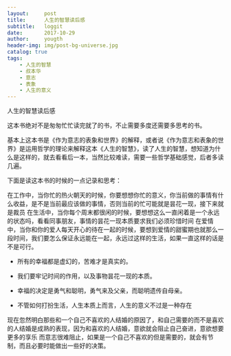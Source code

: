 ```yaml
---
layout:     post
title:      人生的智慧读后感
subtitle:   loggit 
date:       2017-10-29
author:     yougth
header-img: img/post-bg-universe.jpg
catalog: true
tags:
    - 人生的智慧
    - 叔本华
    - 意志
    - 表象
    - 人生的意义
---
```

 人生的智慧读后感


这本书绝对不是匆匆忙忙读完就了的书，不止需要多度还需要多思考的书。

基本上这本书是《作为意志的表象和世界》的解释，或者说《作为意志和表象的世界》是运用哲学的理论来解释这本《人生的智慧》，读了人生的智慧，想知道为什么是这样的，就去看看后一本，当然比较难读，需要一些哲学基础感觉，后者多读几遍。

下面是读这本书的时候的一点记录和思考：

 在工作中，当你忙的热火朝天的时候，你要想想你忙的意义，你当前做的事情有什么收益，是不是当前最应该做的事情，否则当前的忙可能就是昙花一现，接下来就是裁员
 在生活中，当你每个周末都很闲的时候，要想想这么一直闲着是一个永远的状态吗，看看同事朋友，事情的昙花一现本质要求我们必须珍惜时间
 在爱情中，当你和你的爱人每天开心的待在一起的时候，要想到爱情的甜蜜期也就那么一段时间，我们要怎么保证永远能在一起，永远过这样的生活，如果一直这样的话是不是可行。

- 所有的幸福都是虚幻的，苦难才是真实的。


- 我们要牢记时间的作用，以及事物昙花一现的本质。


- 幸福的决定是勇气和聪明，勇气来及父亲，而聪明遗传自母亲。


- 不管如何打扮生活，人生本质上而言，人生的意义不过是一种存在

 现在忽然明白那些和一个自己不喜欢的人结婚的原因了，和自己需要的而不是喜欢的人结婚是成熟的表现，因为和喜欢的人结婚，意欲就会阻止自己奋进，意欲想要更多的享乐
 而意志很难阻止，如果是一个自己不喜欢的但是需要的，就会有节制，而且必要时能做出一些好的决策。


